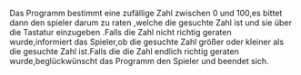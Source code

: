 Das Programm bestimmt eine zufällige Zahl zwischen 0 und 100,es bittet dann den spieler darum zu raten ,welche die gesuchte Zahl  ist und sie über die Tastatur einzugeben .Falls die Zahl nicht richtig geraten wurde,informiert das Spieler,ob die gesuchte Zahl größer oder kleiner als die gesuchte Zahl ist.Falls die die Zahl endlich richtig geraten wurde,beglückwünscht das Programm den Spieler und beendet sich.
